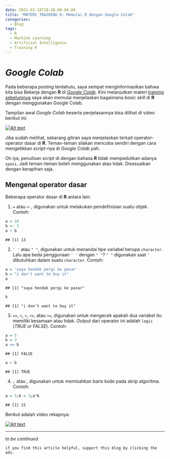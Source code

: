 ```yaml
---
date: 2021-02-18T10:28:00-04:00
title: "MATERI TRAINING R: Memulai R dengan Google Colab"
categories:
  - Blog
tags:
  - R
  - Machine Learning
  - Artificial Intelligence
  - Training R
---
```


# *Google Colab*

Pada beberapa *posting* terdahulu, saya sempat menginformasikan bahwa
kita bisa Bekerja dengan **R** di [*Google
Colab*](https://ikanx101.com/blog/google-colab/). Kini melanjutkan
materi [training sebelumnya](https://ikanx101.com/blog/train-r-1/) saya
akan memulai menjelaskan bagaimana *basic skill* di **R** dengan
menggunakan Google Colab.

Tampilan awal *Google Colab* beserta penjelasannya bisa dilihat di video
berikut ini:


[![Alt text](https://img.youtube.com/vi/wTJse9y2Bm4/0.jpg)](https://www.youtube.com/watch?v=wTJse9y2Bm4)


Jika sudah melihat, sekarang giliran saya menjelaskan terkait
operator-operator dasar di **R**. Teman-teman silakan mencoba sendiri
dengan cara mengetikkan *script*-nya di *Google Colab* *yah*.

Oh iya, penulisan *script* di dengan bahasa **R** tidak mempedulikan
adanya `spasi`. Jadi teman-teman boleh menggunakan atau tidak.
Disesuaikan dengan kerapihan saja.

## Mengenal operator dasar

Beberapa operator dasar di **R** antara lain:

1.  `=` atau `<-`, digunakan untuk melakukan pendefinisian suatu objek.
    Contoh:

<!-- end list -->

``` r
a = 10
b <- 3
a + b
```

    ## [1] 13

2.  `' '` atau `" "`, digunakan untuk menandai tipe variabel berupa
    `character`. Lalu apa beda penggunaan `' '` dengan `" "`? `" "`
    digunakan saat `'` dibutuhkan dalam suatu `character`. Contoh:

<!-- end list -->

``` r
a = 'saya hendak pergi ke pasar'
b = "i don't want to buy it"
a
```

    ## [1] "saya hendak pergi ke pasar"

``` r
b
```

    ## [1] "i don't want to buy it"

3.  `==`, `<`, `>`, `<=`, atau `>=`, digunakan untuk mengecek apakah dua
    variabel itu memiliki kesamaan atau tidak. *Output* dari operator
    ini adalah `logic` (*TRUE or FALSE*). Contoh:

<!-- end list -->

``` r
a = 5
b = 3
a == b
```

    ## [1] FALSE

``` r
a > b
```

    ## [1] TRUE

4.  `;` atau *<enter>*, digunakan untuk memisahkan baris kode pada skrip
    algoritma. Contoh:

<!-- end list -->

``` r
a = 5;b = 3;a*b
```

    ## [1] 15


Berikut adalah video rekapnya:

[![Alt text](https://img.youtube.com/vi/HYqHHfz-PqM/0.jpg)](https://www.youtube.com/watch?v=HYqHHfz-PqM)


-----

_to be continued_

`if you find this article helpful, support this blog by clicking the
ads.`
